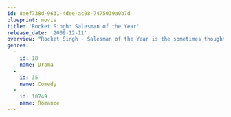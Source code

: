 ```yaml
---
id: 8aef738d-9631-4dee-ac98-7475039a0b7d
blueprint: movie
title: 'Rocket Singh: Salesman of the Year'
release_date: '2009-12-11'
overview: "Rocket Singh - Salesman of the Year is the sometimes thoughtless, sometimes thoughtful story of a fresh graduate trying to find a balance between the maddening demands of the 'professional' way, and the way of his heart - and stumbling upon a crazy way which turned his world upside down, and his career right side up. Welcome to the world of sales boss!"
genres:
  -
    id: 18
    name: Drama
  -
    id: 35
    name: Comedy
  -
    id: 10749
    name: Romance
---
```

